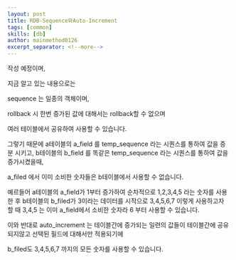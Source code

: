 ```yaml
---
layout: post
title: RDB-Sequence와Auto-Increment
tags: [common]
skills: [db]
author: mainmethod0126
excerpt_separator: <!--more-->
---
```


작성 예정이며,

지금 알고 있는 내용으로는

sequence 는 일종의 객체이며,

rollback 시 한번 증가된 값에 대해서는 rollback할 수 없으며

여러 테이블에서 공유하여 사용할 수 있습니다.

그렇기 때문에 a테이블의 a_field 를 temp_sequence 라는 시퀀스를 통하여 값을 증분 시키고,
b테이블의 b_field 를 똑같은 temp_sequence 라는 시퀀스를 통하여 값을 증가시켰을때,

a_filed 에서 이미 소비한 숫자들은 b테이블에서 사용할 수 없습니다.

예르들어 a테이블의 a_field가 1부터 증가하여 순차적으로 1,2,3,4,5 라는 숫자를 사용한 후
b테이블의 b_filed가 3이라는 데이터를 시작으로 3,4,5,6,7 이렇게 사용하고자 할 때
3,4,5 는 이미 a_field에서 소비한 숫자라 6 부터 사용할 수 있습니다.

이와 반대로 auto_increment 는 테이블간에 증가되는 일련의 값들이 테이블간에 공유되지않고 선택된 필드에 대해서만 적용되기에

b_filed도 3,4,5,6,7 까지의 모든 숫자를 사용할 수 있습니다.